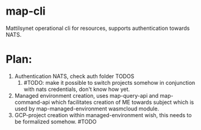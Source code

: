 # map-cli
Mattilsynet operational cli for resources, supports authentication towards NATS.

# Plan:

1. Authentication NATS, check auth folder TODOS
    1. #TODO: make it possible to switch projects somehow in conjunction with nats credentials, don't know how yet.
2. Managed environment creation, uses map-query-api and map-command-api which facilitates creation of ME towards subject which is used by map-managed-environment wasmcloud module.
3. GCP-project creation within managed-environment wish, this needs to be formalized somehow. #TODO
